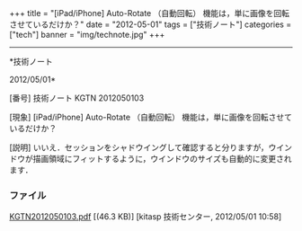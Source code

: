 ﻿+++
title = "[iPad/iPhone] Auto-Rotate （自動回転） 機能は，単に画像を回転させているだけか？"
date = "2012-05-01"
tags = ["技術ノート"]
categories = ["tech"]
banner = "img/technote.jpg"
+++

-----------------------------------------------------------------------------------------------------------------------------

*技術ノート

2012/05/01*


[番号]
技術ノート KGTN 2012050103

[現象]
[iPad/iPhone] Auto-Rotate （自動回転）
機能は，単に画像を回転させているだけか？

[説明]
いいえ．セッションをシャドウイングして確認すると分りますが，ウインドウが描画領域にフィットするように，ウインドウのサイズも自動的に変更されます．


### ファイル

 
 


[KGTN2012050103.pdf](http://techreport.kitasp.net/attachments/download/883/KGTN2012050103.pdf)
 [(46.3 KB)] [kitasp 技術センター, 2012/05/01
10:58]


 


 

